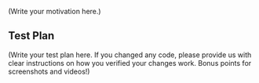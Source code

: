 <!--
Thank you for sending the PR! We appreciate you spending the time to work on these changes. 

Help us understand your motivation by explaining why you decided to make this change.

You can learn more about contributing to React Native here: http://facebook.github.io/react-native/docs/contributing.html

Happy contributing!

-->

(Write your motivation here.)

## Test Plan

(Write your test plan here. If you changed any code, please provide us with clear instructions on how you verified your changes work. Bonus points for screenshots and videos!)
